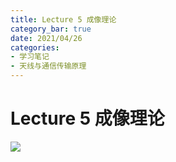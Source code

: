 ```yaml
---
title: Lecture 5 成像理论  
category_bar: true
date: 2021/04/26
categories: 
- 学习笔记
- 天线与通信传输原理
---
```

# Lecture 5 成像理论
![](https://cdn.jsdelivr.net/gh/l61012345/Pic/img/35B7C4F7C041A7815C1CD209C38BFE41.png)